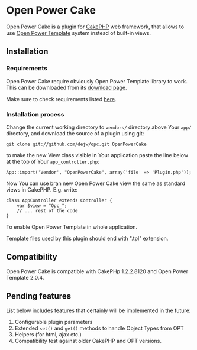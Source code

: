 # Open Power Cake #

Open Power Cake is a plugin for [CakePHP] web framework, that allows to use [Open Power Template][OPT] system instead of built-in views.

## Installation ##

### Requirements ###

Open Power Cake require obviously Open Power Template library to work. This can be downloaded from its [download page][OPTdownload].

Make sure to check requirements listed [here][OPTreqs].

### Installation process ###

Change the current working directory to `vendors/` directory above Your `app/` directory, and download the source of a plugin using git:

    git clone git://github.com/dejw/opc.git OpenPowerCake

to make the new View class visible in Your application paste the line below at the top of Your `app_controller.php`:

    App::import('Vendor', "OpenPowerCake", array('file' => 'Plugin.php'));

Now You can use bran new Open Power Cake view the same as standard views in CakePHP. E.g. write:

    class AppController extends Controller {
        var $view = "Opc_";
        // ... rest of the code
    }

To enable Open Power Template in whole application.

Template files used by this plugin should end with ".tpl" extension.

## Compatibility ##

Open Power Cake is compatible with CakePHp 1.2.2.8120 and Open Power Template 2.0.4.

## Pending features ##

List below includes features that certainly will be implemented in the future:

1. Configurable plugin parameters
2. Extended `set()` and `get()` methods to handle Object Types from OPT
3. Helpers (for html, ajax etc.)
4. Compatibility test against older CakePHP and OPT versions.

  [CakePHP]: http://cakephp.org/  "CakePHP"
  [OPT]: http://www.invenzzia.org/en/projects/open-power-libraries/open-power-template "Open Power Template"
  [OPTreqs]: http://static.invenzzia.org/docs/opt/2_0/book/en/installation.html "Open Power Template: Requirements"
  [OPTdownload]: http://www.invenzzia.org/en/download/open-power-template/2-0/2-0-4 "Open Power Template: Download page"


